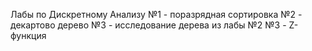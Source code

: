 Лабы по Дискретному Анализу
№1 - поразрядная сортировка
№2 - декартово дерево
№3 - исследование дерева из лабы №2
№3 - Z-функция
